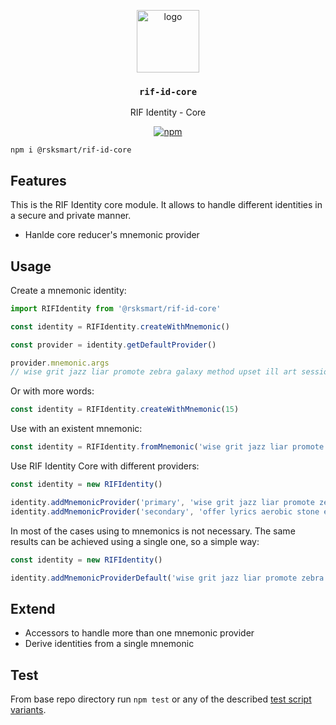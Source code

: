 <p align="middle">
    <img src="https://www.rifos.org/assets/img/logo.svg" alt="logo" height="100" >
</p>
<h3 align="middle"><code>rif-id-core</code></h3>
<p align="middle">
    RIF Identity - Core
</p>
<p align="middle">
    <a href="https://badge.fury.io/js/%40rsksmart%2Frif-id-core">
        <img src="https://badge.fury.io/js/%40rsksmart%2Frif-id-core.svg" alt="npm" />
    </a>
</p>

```
npm i @rsksmart/rif-id-core
```

## Features

This is the RIF Identity core module. It allows to handle different identities in a secure and private manner.

- Hanlde core reducer's mnemonic provider

## Usage

Create a mnemonic identity:

```javascript
import RIFIdentity from '@rsksmart/rif-id-core'

const identity = RIFIdentity.createWithMnemonic()

const provider = identity.getDefaultProvider()

provider.mnemonic.args
// wise grit jazz liar promote zebra galaxy method upset ill art session
```

Or with more words:

```javascript
const identity = RIFIdentity.createWithMnemonic(15)
```

Use with an existent mnemonic:

```javascript
const identity = RIFIdentity.fromMnemonic('wise grit jazz liar promote zebra galaxy method upset ill art session')
```

Use RIF Identity Core with different providers:

```javascript
const identity = new RIFIdentity()

identity.addMnemonicProvider('primary', 'wise grit jazz liar promote zebra galaxy method upset ill art session')
identity.addMnemonicProvider('secondary', 'offer lyrics aerobic stone excuse nephew village real monster kick knee truly')
```

In most of the cases using to mnemonics is not necessary. The same results can be achieved using a single one, so a simple way:


```javascript
const identity = new RIFIdentity()

identity.addMnemonicProviderDefault('wise grit jazz liar promote zebra galaxy method upset ill art session')
```

## Extend

- Accessors to handle more than one mnemonic provider
- Derive identities from a single mnemonic

## Test

From base repo directory run `npm test` or any of the described [test script variants](../../README#test).

